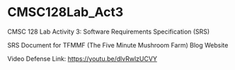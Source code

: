 # CMSC128Lab_Act3
CMSC 128 Lab Activity 3: Software Requirements Specification (SRS)

SRS Document for TFMMF (The Five Minute Mushroom Farm) Blog Website

Video Defense Link: https://youtu.be/dlvRwlzUCVY
